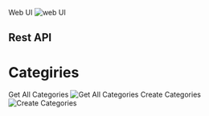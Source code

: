 Web UI
![web UI](https://user-images.githubusercontent.com/99981322/168465469-142aa5ed-8bca-4d1a-a553-05b55c72ed81.png)

## Rest API

# Categiries
Get All Categories
![Get All Categories](https://user-images.githubusercontent.com/99981322/168469860-c069f5d7-de0e-46e5-a5e4-ff20a786dee8.png)
Create Categories
![Create Categories](https://user-images.githubusercontent.com/99981322/168470486-64d11051-63fd-4d15-87b4-dbe94dee2206.png)
